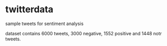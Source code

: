 # twitterdata
sample tweets for sentiment analysis

dataset contains 6000 tweets, 3000 negative, 1552 positive and 1448 notr tweets.
